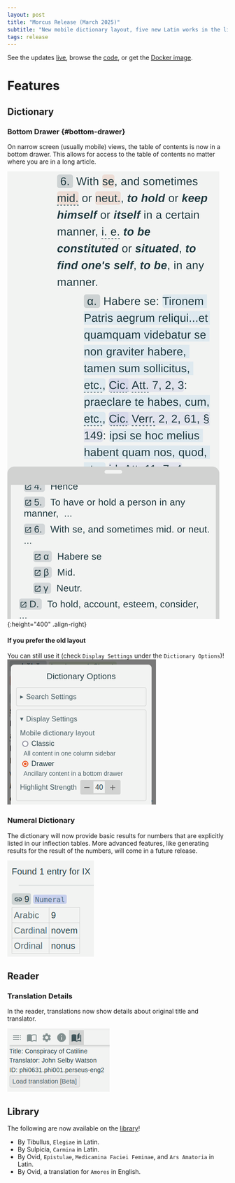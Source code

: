 ```yaml
---
layout: post
title: "Morcus Release (March 2025)"
subtitle: "New mobile dictionary layout, five new Latin works in the libary, and some numeral dictionary progress."
tags: release
---
```


See the updates [live](https://morcus.net), 
browse the [code](https://github.com/nkprasad12/morcus-net/commit/039fd911f239c649ceb1f0ce7c18a2252c2c95d7), 
or get the [Docker image](https://github.com/nkprasad12/morcus-net/pkgs/container/morcus/365341940?tag=039fd911f239c649ceb1f0ce7c18a2252c2c95d7).

# Features

## Dictionary

### Bottom Drawer {#bottom-drawer}

On narrow screen (usually mobile) views, the table of contents is now in a bottom drawer. This allows for access to the table of contents
no matter where you are in a long article.

![Screenshot showing the drawer menu](/images/2025-03-R1/dict-drawer.png){:height="400" .align-right}

#### If you prefer the old layout

You can still use it (check `Display Settings` under the `Dictionary Options`)! ![Screenshot showing the layout settings](/images/2025-03-R1/dict-options.png)

### Numeral Dictionary

The dictionary will now provide basic results for numbers that are explicitly listed in our inflection tables. More advanced features,
like generating results for the result of the numbers, will come in a future release.

![Screenshot showing a Latin ordinal and Cardinal for a given Roman number input](/images/2025-03-R1/numeral-dict-progress.png)

## Reader

### Translation Details

In the reader, translations now show details about original title and translator.

![Details about the translation of Bellum Catalina](/images/2025-03-R1/translation-details.png)

## Library

The following are now available on the [library](https://morcus.net/library)!

- By Tibullus, `Elegiae` in Latin.
- By Sulpicia, `Carmina` in Latin.
- By Ovid, `Epistulae`, `Medicamina Faciei Feminae`, and `Ars Amatoria` in Latin.
- By Ovid, a translation for `Amores` in English.


